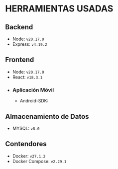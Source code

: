 # HERRAMIENTAS USADAS
## Backend
* Node: `v20.17.0`
* Express: `v4.19.2`

## Frontend
* Node: `v20.17.0`
* React: `v18.3.1`
* ### Aplicación Móvil
    *   Android-SDK:
## Almacenamiento de Datos
* MYSQL: `v8.0`

## Contendores
* Docker: `v27.1.2`
* Docker Compose: `v2.29.1`
